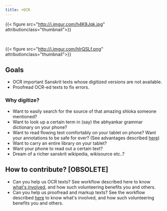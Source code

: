 ```yaml
---
title: +OCR
---
```


{{< figure src="http://i.imgur.com/h4K8Jqk.jpg" attributionclass="thumbnail">}}

 

{{< figure src="http://i.imgur.com/hIrQSLf.png" attributionclass="thumbnail">}}

  

  

## Goals

- OCR important Sanskrit texts whose digitized versions are not available.
- Proofread OCR-ed texts to fix errors.

### Why digitize?

- Want to easily search for the source of that amazing shloka someone mentioned?
- Want to look up a certain term in (say) the abhyankar grammar dictionary on your phone?
- Want to read flowing text comfortably on your tablet on phone? Want your annotations to be safe for ever? (See advantages described [here](../books.md))
- Want to carry an entire library on your tablet?
- Want your phone to read out a certain text?
- Dream of a richer sanskrit wikipedia, wikisource etc..?

## How to contribute? [OBSOLETE]

- Can you help us OCR texts? See workflow described here to know [what's involved](ocr-ing./), and how such volunteering benefits you and others.
- Can you help us proofread and markup texts? See the workflow described [here](corrections./) to know what's involved, and how such volunteering benefits you and others.
